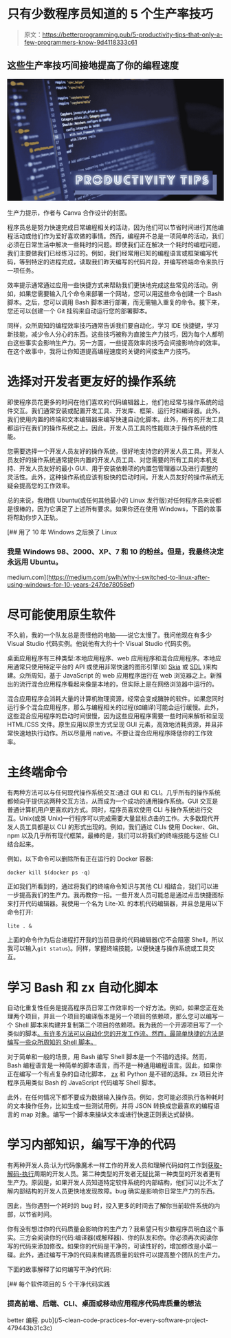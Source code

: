 # 只有少数程序员知道的 5 个生产率技巧

> 原文：<https://betterprogramming.pub/5-productivity-tips-that-only-a-few-programmers-know-9d4118333c61>

## 这些生产率技巧间接地提高了你的编程速度

![](img/4ccb3461d56402f678ae8ed4f8b2b54e.png)

生产力提示，作者与 Canva 合作设计的封面。

程序员总是努力快速完成日常编程相关的活动，因为他们可以节省时间进行其他编程活动或他们作为爱好喜欢做的事情。然而，编程并不总是一项简单的活动，我们必须在日常生活中解决一些耗时的问题。即使我们正在解决一个耗时的编程问题，我们主要做我们已经练习过的。例如，我们经常用已知的编程语言或框架编写代码，等到特定的进程完成，读取我们昨天编写的代码片段，并编写终端命令来执行一项任务。

效率提示通常通过应用一些快捷方式来帮助我们更快地完成这些常见的活动。例如，如果您需要输入几个命令来部署一个网站，您可以用这些命令创建一个 Bash 脚本。之后，您可以调用 Bash 脚本进行部署，而无需输入重复的命令。接下来，您还可以创建一个 Git 挂钩来自动运行您的部署脚本。

同样，众所周知的编程效率技巧通常告诉我们要自动化，学习 IDE 快捷键，学习新技能，减少令人分心的东西。这些技巧被称为直接生产力技巧，因为每个人都明白这些事实会影响生产力。另一方面，一些提高效率的技巧会间接影响你的效率。在这个故事中，我将让你知道提高编程速度的关键的间接生产力技巧。

# 选择对开发者更友好的操作系统

即使程序员花更多的时间在他们喜欢的代码编辑器上，他们也经常与操作系统的组件交互。我们通常安装或配置开发工具、开发库、框架、运行时和编译器。此外，我们使用内置的终端和文本编辑器来编写快速自动化脚本。此外，所有的开发工具都运行在我们的操作系统之上。因此，开发人员工具的性能取决于操作系统的性能。

您需要选择一个开发人员友好的操作系统，很好地支持您的开发人员工具。开发人员友好的操作系统通常提供内置的开发人员工具、对您需要的所有工具的本机支持、开发人员友好的最小 GUI、用于安装依赖项的内置包管理器以及进行调整的灵活性。此外，这种操作系统应该有极快的启动时间。开发人员友好的操作系统无疑会提高您的工作效率。

总的来说，我相信 Ubuntu(或任何其他最小的 Linux 发行版)对任何程序员来说都是很棒的，因为它满足了上述所有要求。如果你还在使用 Windows，下面的故事将帮助你步入正轨。

[](https://medium.com/swlh/why-i-switched-to-linux-after-using-windows-for-10-years-247de78058ef) [## 用了 10 年 Windows 之后换了 Linux

### 我是 Windows 98、2000、XP、7 和 10 的粉丝。但是，我最终决定永远用 Ubuntu。

medium.com](https://medium.com/swlh/why-i-switched-to-linux-after-using-windows-for-10-years-247de78058ef) 

# 尽可能使用原生软件

不久前，我的一个队友总是责怪他的电脑——说它太慢了。我问他现在有多少 Visual Studio 代码实例。他说他有大约十个 Visual Studio 代码实例。

桌面应用程序有三种类型:本地应用程序、web 应用程序和混合应用程序。本地应用通常只使用特定平台的 API 或使用非常快速的图形引擎(如 [Skia](https://github.com/google/skia) 或 [SDL](https://github.com/libsdl-org/SDL) )来构建。众所周知，基于 JavaScript 的 web 应用程序运行在 web 浏览器之上。新推出的流行混合应用程序看起来像是本地的，但实际上是在网络浏览器中运行的。

混合应用程序会消耗大量的计算机物理资源，经常会变成臃肿的软件。如果您同时运行多个混合应用程序，那么与编程相关的过程(如编译)可能会运行缓慢。此外，这些混合应用程序的启动时间很慢，因为这些应用程序需要一些时间来解析和呈现 HTML/CSS 文件。原生应用以原生方式呈现 GUI 元素，高效地消耗资源，并且非常快速地执行动作。所以尽量用 native。不要让混合应用程序降低你的工作效率。

# 主终端命令

有两种方法可以与任何现代操作系统交互:通过 GUI 和 CLI。几乎所有的操作系统都倾向于提供这两种交互方法，从而成为一个成功的通用操作系统。GUI 交互是普通计算机用户更喜欢的方式。同时，程序员喜欢使用 CLI 与操作系统进行交互。Unix(或类 Unix)一行程序可以完成需要大量鼠标点击的工作。大多数现代开发人员工具都是以 CLI 的形式出现的。例如，我们通过 CLIs 使用 Docker、Git、npm 以及几乎所有现代框架。最棒的是，我们可以将我们的终端技能与这些 CLI 结合起来。

例如，以下命令可以删除所有正在运行的 Docker 容器:

```
docker kill $(docker ps -q)
```

正如我们所看到的，通过将我们的终端命令知识与其他 CLI 相结合，我们可以进一步提高我们的生产力。我再教你一招。一些开发人员可能总是通过点击快捷图标来打开代码编辑器。我使用一个名为 Lite-XL 的本机代码编辑器，并且总是用以下命令打开:

```
lite . &
```

上面的命令作为后台进程打开我的当前目录的代码编辑器(它不会阻塞 Shell，所以我可以输入`git status`)。同样，掌握终端技能，以便快速与操作系统或工具交互。

# 学习 Bash 和 zx 自动化脚本

自动化重复性任务是提高程序员日常工作效率的一个好方法。例如，如果您正在处理两个项目，并且一个项目的编译版本是另一个项目的依赖项，那么您可以编写一个 Shell 脚本来构建并复制第二个项目的依赖项。我为我的一个开源项目写了一个类似的脚本[。有许多方法可以自动化您的开发工作流。然而，最简单快捷的方法是编写一些众所周知的 Shell 脚本。](https://github.com/neutralinojs/neutralinojs/blob/main/bin/script_update_client.sh)

对于简单和一般的场景，用 Bash 编写 Shell 脚本是一个不错的选择。然而，Bash 编程语言是一种简单的脚本语言，而不是一种通用编程语言。因此，如果你正在编写一个有点复杂的自动化脚本， [zx](https://github.com/google/zx) 和 Python 是不错的选择。zx 项目允许程序员用类似 Bash 的 JavaScript 代码编写 Shell 脚本。

此外，在任何情况下都不要成为数据输入操作员。例如，您可能必须执行各种耗时的文本操作任务，比如生成一些测试用例，并将 JSON 转换成您最喜欢的编程语言的 map 对象。编写一个脚本来操纵文本或进行快速正则表达式替换。

# 学习内部知识，编写干净的代码

有两种开发人员:认为代码像魔术一样工作的开发人员和理解代码如何工作到[获取-解码-执行](https://en.wikipedia.org/wiki/Instruction_cycle)周期的开发人员。第二种类型的开发者无疑比第一种类型的开发者更有生产力。原因是，如果开发人员知道特定软件系统的内部结构，他们可以比不太了解内部结构的开发人员更快地发现故障。bug 确实是影响你日常生产力的东西。

因此，当你遇到一个耗时的 bug 时，投入更多的时间去了解你当前软件系统的内部，以节省时间。

你有没有想过你的代码质量会影响你的生产力？我希望只有少数程序员明白这个事实。三方会阅读你的代码:编译器(或解释器)、你的队友和你。你必须再次阅读你写的代码来添加修改。如果你的代码是干净的，可读性好的，增加修改是小菜一碟。此外，通过编写干净的代码来构建高质量的软件可以提高整个团队的生产力。

下面的故事解释了如何编写干净的代码:

[](/5-clean-code-practices-for-every-software-project-479443b31c3c) [## 每个软件项目的 5 个干净代码实践

### 提高前端、后端、CLI、桌面或移动应用程序代码库质量的想法

better 编程. pub](/5-clean-code-practices-for-every-software-project-479443b31c3c)
